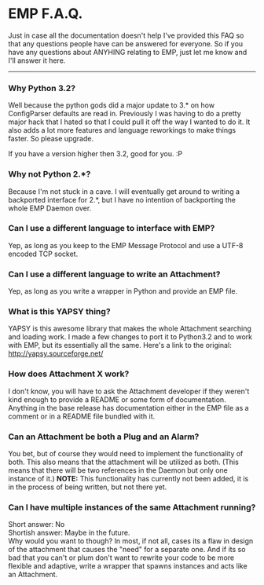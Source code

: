# EMP F.A.Q. #

Just in case all the documentation doesn't help I've provided this FAQ so that
any questions people have can be answered for everyone. So if you have any 
questions about ANYHING relating to EMP, just let me know and I'll answer it 
here.

-------------------------------------------------------------------------------

### Why Python 3.2? ###


Well because the python gods did a major update to 3.* on how ConfigParser 
defaults are read in. Previously I was having to do a pretty major hack that I 
hated so that I could pull it off the way I wanted to do it. It also adds a lot
more features and language reworkings to make things faster. So please upgrade.

If you have a version higher then 3.2, good for you. :P


### Why not Python 2.*? ###

Because I'm not stuck in a cave. I will eventually get around to writing a 
backported interface for 2.*, but I have no intention of backporting the whole
EMP Daemon over.


### Can I use a different language to interface with EMP? ###


Yep, as long as you keep to the EMP Message Protocol and use a UTF-8 encoded
TCP socket.


### Can I use a different language to write an Attachment? ###


Yep, as long as you write a wrapper in Python and provide an EMP file.


### What is this YAPSY thing? ###


YAPSY is this awesome library that makes the whole Attachment searching and 
loading work. I made a few changes to port it to Python3.2 and to work with
EMP, but its essentially all the same. Here's a link to the original:
<http://yapsy.sourceforge.net/>

                    
### How does Attachment X work? ###

I don't know, you will have to ask the Attachment developer if they weren't kind
enough to provide a README or some form of documentation. Anything in the base
release has documentation either in the EMP file as a comment or in a README
file bundled with it.

                              
### Can an Attachment be both a Plug and an Alarm? ###

You bet, but of course they would need to implement the functionality of both.
This also means that the attachment will be utilized as both. (This means that
there will be two references in the Daemon but only one instance of it.)
**NOTE:** This functionality has currently not been added, it is in the process
of being written, but not there yet.

### Can I have multiple instances of the same Attachment running? ###


Short answer: No   
Shortish answer: Maybe in the future.   
Why would you want to though? In most, if not all, cases its a flaw in design
of the attachment that causes the "need" for a separate one. And if its so bad
that you can't or plum don't want to rewrite your code to be more flexible and
adaptive, write a wrapper that spawns instances and acts like an Attachment.




